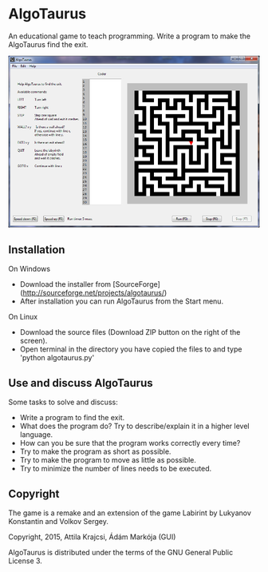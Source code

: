 AlgoTaurus
==========
An educational game to teach programming.
Write a program to make the AlgoTaurus find the exit.

![AlgoTaurus](screenshot.png)

## Installation

On Windows
- Download the installer from [SourceForge] (http://sourceforge.net/projects/algotaurus/)
- After installation you can run AlgoTaurus from the Start menu.

On Linux
- Download the source files (Download ZIP button on the right of the screen).
- Open terminal in the directory you have copied the files to and type 'python algotaurus.py' 

## Use and discuss AlgoTaurus

Some tasks to solve and discuss:

- Write a program to find the exit.
- What does the program do? Try to describe/explain it in a higher level language.
- How can you be sure that the program works correctly every time?
- Try to make the program as short as possible.
- Try to make the program to move as little as possible.
- Try to minimize the number of lines needs to be executed.

## Copyright

The game is a remake and an extension of the game Labirint by Lukyanov Konstantin and Volkov Sergey.

Copyright, 2015, Attila Krajcsi, Ádám Markója (GUI)

AlgoTaurus is distributed under the terms of the GNU General Public License 3.
